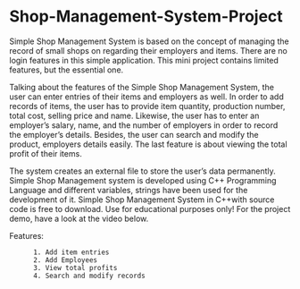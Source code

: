 # Shop-Management-System-Project
Simple Shop Management System is based on the concept of managing the record of small shops on regarding their employers and items. There are no login features in this simple application. This mini project contains limited features, but the essential one.

Talking about the features of the Simple Shop Management System, the user can enter entries of their items and employers as well. In order to add records of items, the user has to provide item quantity, production number, total cost, selling price and name. Likewise, the user has to enter an employer’s salary, name, and the number of employers in order to record the employer’s details. Besides, the user can search and modify the product, employers details easily. The last feature is about viewing the total profit of their items.

The system creates an external file to store the user’s data permanently. Simple Shop Management system is developed using C++ Programming Language and different variables, strings have been used for the development of it. Simple Shop Management System in C++with source code is free to download. Use for educational purposes only! For the project demo, have a look at the video below.


Features:

          1. Add item entries
          2. Add Employees
          3. View total profits
          4. Search and modify records
